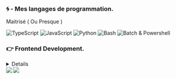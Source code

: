 
### 🌀 - Mes langages de programmation.
</details> Maitrisé ( Ou Presque )
<p align="centre">
<!-- This is for C++ -->
    <img alt="TypeScript" src="https://img.shields.io/badge/C++-00599C.svg?logo=C&logoColor=white">
</a>
<!-- This is for C++ -->
    <img alt="JavaScript" src="https://img.shields.io/badge/C Sharp-239120.svg?logo=csharp&logoColor=white">
</a>
<!-- This is for Python -->
    <img alt="Python" src="https://img.shields.io/badge/python-3776AB.svg?logo=python&logoColor=white">
</a>
<!-- This is for Bash -->
    <img alt="Bash" src="https://img.shields.io/badge/Bash-4D4D4D.svg?logo=WindowsTerminal&logoColor=white">
</a>
<!-- This is for Bash -->
    <img alt="Batch & Powershell" src="https://img.shields.io/badge/Batch & Powershell-5391FE.svg?logo=PowerShell&logoColor=white">
</a>
</p>
</details>

### 👉 Frontend Development.
<details>
<p align="centre">
<!-- This is for HTML5 -->
    <img alt="HTML" src="https://img.shields.io/badge/HTML5-E34F26.svg?logo=html5&logoColor=white">
</a>
<!-- This is for Python -->
    <img alt="Python" src="https://img.shields.io/badge/python-3776AB.svg?logo=python&logoColor=white">
</a>
<!-- This is for Visual Studio Code -->
    <img alt="Visual Studio Code" src="https://img.shields.io/badge/Visual Studio Code-5C2D91.svg?logo=VisualStudio&logoColor=white">
</a>
</p>
</details>





<img align="left" src="https://github-readme-stats.vercel.app/api?username=HaltronLePoisson&show_icons=true&count_private=true">
<img align="left" src="https://github-readme-stats.vercel.app/api/top-langs/?username=HaltronLePoisson&hide=css,java">



